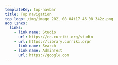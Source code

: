 ```yaml
---
templateKey: top-navbar
title: Top navigation
top logo: /img/image_2021_08_04t17_46_08_342z.png
add links:
  links:
    - link name: Studio
      url: https://cc.curriki.org/studio
    - url: https://library.curriki.org/
      link name: Search
    - link name: AdminTest
      url: https://google.com
---
```

